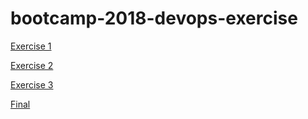 # bootcamp-2018-devops-exercise

[Exercise 1](https://github.com/panama69/bootcamp-2018-devops-exercise/blob/master/DevOps%20Filling%20In%20Octane%20Analysis%20(Ex%201)%20%C2%B7%20AMSPreSales-Demos:Trainings%20Wiki.pdf)

[Exercise 2](https://github.com/panama69/bootcamp-2018-devops-exercise/blob/master/DevOps%20Filling%20In%20Octane%20Analysis%20(Ex%201)%20%C2%B7%20AMSPreSales-Demos:Trainings%20Wiki.pdf)

[Exercise 3](https://github.com/panama69/bootcamp-2018-devops-exercise/blob/master/DevOps%20Filling%20In%20Octane%20Analysis%20(Ex%201)%20%C2%B7%20AMSPreSales-Demos:Trainings%20Wiki.pdf)

[Final](https://github.com/panama69/bootcamp-2018-devops-exercise/blob/master/DevOps%20Filling%20In%20Octane%20Analysis%20completion%20%C2%B7%20AMSPreSales-Demos:Trainings%20Wiki.pdf)
